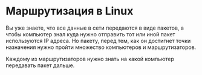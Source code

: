 # Маршрутизация в Linux

Вы уже знаете, что все данные в сети передаются в виде пакетов, а чтобы компьютер знал куда нужно отправить тот или иной пакет используются IP адреса. Но пакету, перед тем, как он достигнет точки назначения нужно пройти множество компьютеров и маршрутизаторов.

Каждому из маршрутизаторов нужно знать на какой компьютер передавать пакет дальше.